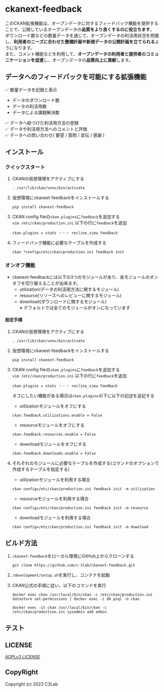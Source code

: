 # ckanext-feedback

このCKAN拡張機能は、オープンデータに対するフィードバック機能を提供することで、公開しているオープンデータの**品質をより良くするのに役立ちます**。  
ダウンロード数などの数量データを通じて、オープンデータの利活用状況を把握し、**利用者のニーズに合わせた整備計画や新規データの公開計画を立てられる**ようになります。  
また、コメント機能などを利用して、**オープンデータの利用者と提供者のコミュニケーションを促進**し、オープンデータの**品質向上に貢献**します。

## データへのフィードバックを可能にする拡張機能

✅ 数量データを記録と表示  
* データのダウンロード数
* データの利活用数
* データによる課題解決数  

✅ データへ紐づけた利活用方法の登録  
✅ データや利活用方法へのコメントと評価  
✅ データへの問い合わせ( 要望 / 質問 / 宣伝 / 感謝 )  

## インストール

### クイックスタート

1. CKANの仮想環境をアクティブにする
   ```
   . /usr/lib/ckan/venv/bin/activate
   ```

2. 仮想環境にckanext-feedbackをインストールする
   ```
   pip install ckanext-feedback
   ```

3. CKAN config fileの`ckan.plugins`に`feedback`を追加する  
   `vim /etc/ckan/production.ini` 以下の行に`feedback`を追加
   ```
   ckan.plugins = stats ・・・ recline_view feedback
   ```

4. フィードバック機能に必要なテーブルを作成する  
   ```
   ckan *config=/etc/ckan/production.ini feedback init
   ```

### オンオフ機能

* ckanext-feedbackには以下の3つのモジュールがあり、各モジュールのオンオフを切り替えることが出来ます。
  * utilization(データの利活用方法に関するモジュール)
  * resource(リソースへのレビューに関するモジュール)
  * download(ダウンロードに関するモジュール)  
※ デフォルトでは全てのモジュールがオンになっています

#### 設定手順

1. CKANの仮想環境をアクティブにする
   ```
   . /usr/lib/ckan/venv/bin/activate
   ```

2. 仮想環境にckanext-feedbackをインストールする
   ```
   pip install ckanext-feedback
   ```

3. CKAN config fileの`ckan.plugins`に`feedback`を追加する  
   `vim /etc/ckan/production.ini` 以下の行に`feedback`を追加
   ```
   ckan.plugins = stats ・・・ recline_view feedback
   ```

   オフにしたい機能がある場合は`ckan.plugins`の下に以下の記述を追記する

    * utilizationモジュールをオフにする  
    ```
    ckan.feedback.utilizations.enable = False
    ```

    * resourceモジュールをオフにする  
    ```
    ckan.feedback.resources.enable = False
    ```

    * downloadモジュールをオフにする  
    ```
    ckan.feedback.downloads.enable = False
    ```

4. それぞれのモジュールに必要なテーブルを作成する(コマンドのオプションで作成するテーブルを指定する)

    * utilizationモジュールを利用する場合
    ```
    ckan config=/etc/ckan/production.ini feedback init -m utilization
    ```

    * resourceモジュールを利用する場合
    ```
    ckan config=/etc/ckan/production.ini feedback init -m resource
    ```

    * downloadモジュールを利用する場合
    ```
    ckan config=/etc/ckan/production.ini feedback init -m download
    ```

## ビルド方法

1. `ckanext-feedback`をローカル環境にGitHub上からクローンする
    ```
    git clone https://github.com/c-3lab/ckanext-feedback.git
    ```

2. `/development/setup.sh`を実行し、コンテナを起動

3. CKAN公式の手順に従い、以下のコマンドを実行
    ```
    docker exec ckan /usr/local/bin/ckan -c /etc/ckan/production.ini datastore set-permissions | docker exec -i db psql -U ckan
    ```
    ```
    docker exec -it ckan /usr/local/bin/ckan -c /etc/ckan/production.ini sysadmin add admin
    ```

## テスト

## LICENSE

[AGPLv3 LICENSE](https://github.com/c-3lab/ckanext-feedback/blob/feature/documentation-README/LICENSE)

## CopyRight

Copyright (c) 2023 C3Lab